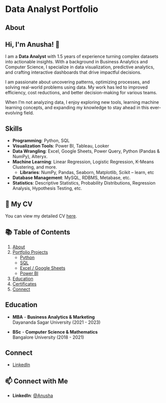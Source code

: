 # Data Analyst Portfolio
## About
## Hi, I'm Anusha! 👋  

I am a **Data Analyst** with 1.5 years of experience turning complex datasets into actionable insights. With a background in Business Analytics and Computer Science, I specialize in data visualization, predictive analytics, and crafting interactive dashboards that drive impactful decisions.

I am passionate about uncovering patterns, optimizing processes, and solving real-world problems using data. My work has led to improved efficiency, cost reductions, and better decision-making for various teams.

When I’m not analyzing data, I enjoy exploring new tools, learning machine learning concepts, and expanding my knowledge to stay ahead in this ever-evolving field.

## Skills  
- **Programming**: Python, SQL  
- **Visualization Tools**: Power BI, Tableau, Looker  
- **Data Wrangling**: Excel, Google Sheets, Power Query, Python (Pandas & NumPy), Alteryx. 
- **Machine Learning**: Linear Regression, Logistic Regression, K-Means Clustering, and more.
    -  **Libraries**: NumPy, Pandas, Seaborn, Matplotlib, Scikit – learn, etc
- **Database Management**: MySQL, RDBMS, Metabase, etc.
- **Statistics**: Descriptive Statistics, Probability Distributions, Regression Analysis, 
Hypothesis Testing, etc.

## 📄 My CV  
You can view my detailed CV [here](CV.pdf).   

## 📚 Table of Contents  
1. [About](#about)  
2. [Portfolio Projects](#portfolio-projects)  
   - [Python](#python)  
   - [SQL](#sql)  
   - [Excel / Google Sheets](#excel-google-sheets)  
   - [Power BI](#power-bi)  
3. [Education](#education)  
4. [Certificates](#certificates)  
5. [Connect](#connect)   

## Education
- **MBA** - **Business Analytics & Marketing**  
  Dayananda Sagar University (2021 - 2023)

- **BSc** - **Computer Science & Mathematics**  
  Bangalore University (2018 - 2021)




## Connect 
- [LinkedIn](https://www.linkedin.com/in/anusha-j-b0149b226)  
## 📫 Connect with Me
- **LinkedIn**: [@Anusha](https://www.linkedin.com/in/anusha-j-b0149b226)





